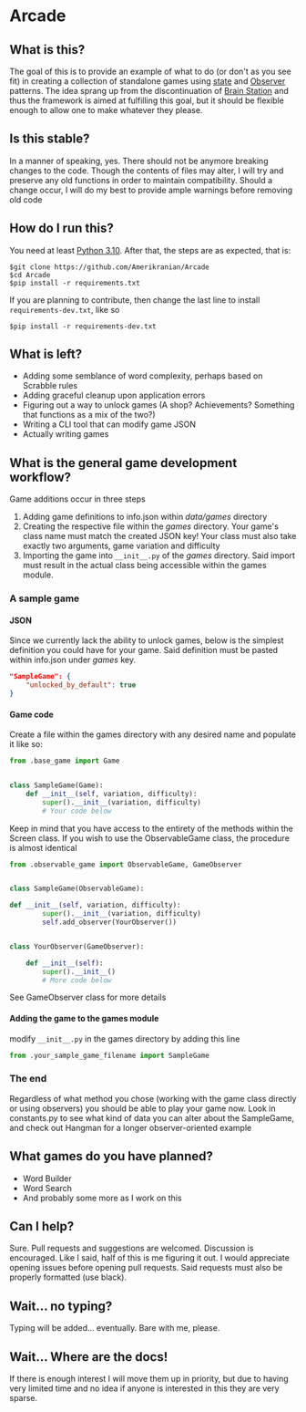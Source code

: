 # Arcade
## What is this?
The goal of this is to provide an example of what to do (or don't as you see fit) in creating a collection of standalone games using [state](https://en.wikipedia.org/wiki/State_pattern) and [Observer](https://en.wikipedia.org/wiki/Observer_pattern) patterns. The idea sprang up from the discontinuation of [Brain Station](https://l-works.net/brainstation.php) and thus the framework is aimed at fulfilling this goal, but it should be flexible enough to allow one to make whatever they please.
## Is this stable?
In a manner of speaking, yes. There should not be anymore breaking changes to the code. Though the contents of files may alter, I will try and preserve any old functions in order to maintain compatibility. Should a change occur, I will do my best to provide ample warnings before removing old code
## How do I run this?
You need at least [Python 3.10](https://www.python.org/downloads/). After that, the steps are as expected, that is:
```
$git clone https://github.com/Amerikranian/Arcade
$cd Arcade
$pip install -r requirements.txt
```
If you are planning to contribute, then change the last line to install `requirements-dev.txt`, like so
```
$pip install -r requirements-dev.txt
```
## What is left?
- Adding some semblance of word complexity, perhaps based on Scrabble rules
- Adding graceful cleanup upon application errors
- Figuring out a way to unlock games (A shop? Achievements? Something that functions as a mix of the two?)
- Writing a CLI tool that can modify game JSON
- Actually writing games
## What is the general game development workflow?
Game additions occur in three steps
1. Adding game definitions to info.json within *data/games* directory
2. Creating the respective file within the *games* directory. Your game's class name must match the created JSON key! Your class must also take exactly two arguments, game variation and difficulty
3. Importing the game into `__init__.py` of the *games* directory. Said import must result in the actual class being accessible within the games module.
### A sample game
#### JSON
Since we currently lack the ability to unlock games, below is the simplest definition you could have for your game. Said definition must be pasted within info.json under *games* key.
```JSON
"SampleGame": {
    "unlocked_by_default": true
}
```
#### Game code
Create a file within the games directory with any desired name and populate it like so:
```python
from .base_game import Game


class SampleGame(Game):
    def __init__(self, variation, difficulty):
        super().__init__(variation, difficulty)
        # Your code below
```
Keep in mind that you have access to the entirety of the methods within the Screen class. If you wish to use the ObservableGame class, the procedure is almost identical
```python
from .observable_game import ObservableGame, GameObserver


class SampleGame(ObservableGame):

def __init__(self, variation, difficulty):
        super().__init__(variation, difficulty)
        self.add_observer(YourObserver())


class YourObserver(GameObserver):

    def __init__(self):
        super().__init__()
        # More code below
```
See GameObserver class for more details
#### Adding the game to the games module
modify `__init__.py` in the games directory by adding this line
```python
from .your_sample_game_filename import SampleGame
```
### The end
Regardless of what method you chose (working with the game class directly or using observers) you should be able to play your game now. Look in constants.py to see what kind of data you can alter about the SampleGame, and check out Hangman for a longer observer-oriented example
## What games do you have planned?
- Word Builder
- Word Search
- And probably some more as I work on this
## Can I help?
Sure. Pull requests and suggestions are welcomed. Discussion is encouraged. Like I said, half of this is me figuring it out. I would appreciate opening issues before opening pull requests. Said requests must also be properly formatted (use black).
## Wait... no typing?
Typing will be added... eventually. Bare with me, please.
## Wait... Where are the docs!
If there is enough interest I will move them up in priority, but due to having very limited time and no idea if anyone is interested in this they are very sparse.
